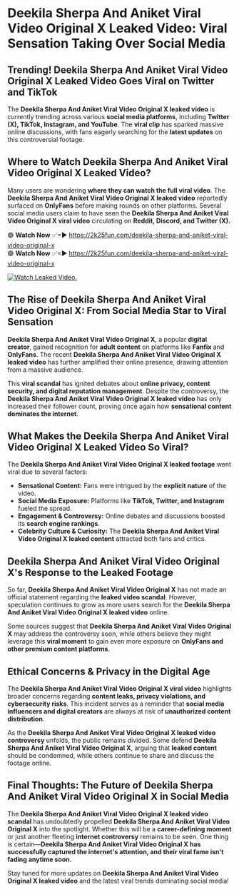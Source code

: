 # Deekila Sherpa And Aniket Viral Video Original X Leaked Video: Viral Sensation Taking Over Social Media

## **Trending! Deekila Sherpa And Aniket Viral Video Original X Leaked Video Goes Viral on Twitter and TikTok**
The **Deekila Sherpa And Aniket Viral Video Original X leaked video** is currently trending across various **social media platforms**, including **Twitter (X), TikTok, Instagram, and YouTube**. The **viral clip** has sparked massive online discussions, with fans eagerly searching for the **latest updates** on this controversial footage.

## **Where to Watch Deekila Sherpa And Aniket Viral Video Original X Leaked Video?**
Many users are wondering **where they can watch the full viral video**. The **Deekila Sherpa And Aniket Viral Video Original X leaked video** reportedly surfaced on **OnlyFans** before making rounds on other platforms. Several social media users claim to have seen the **Deekila Sherpa And Aniket Viral Video Original X viral video** circulating on **Reddit, Discord, and Twitter (X).**

🟢 **Watch Now** ✅=► https://2k25fun.com/deekila-sherpa-and-aniket-viral-video-original-x  
🟢 **Watch Now** ✅=► https://2k25fun.com/deekila-sherpa-and-aniket-viral-video-original-x  

[![Watch Leaked Video.](https://miro.medium.com/v2/resize:fit:828/format:webp/1*cilzJN44JGOrTw9NJCrNHA.gif "Watch Leaked Video")](https://2k25fun.com/deekila-sherpa-and-aniket-viral-video-original-x)

## **The Rise of Deekila Sherpa And Aniket Viral Video Original X: From Social Media Star to Viral Sensation**
**Deekila Sherpa And Aniket Viral Video Original X**, a popular **digital creator**, gained recognition for **adult content** on platforms like **Fanfix** and **OnlyFans**. The recent **Deekila Sherpa And Aniket Viral Video Original X leaked video** has further amplified their online presence, drawing attention from a massive audience.

This **viral scandal** has ignited debates about **online privacy, content security, and digital reputation management**. Despite the controversy, the **Deekila Sherpa And Aniket Viral Video Original X leaked video** has only increased their follower count, proving once again how **sensational content dominates the internet**.

## **What Makes the Deekila Sherpa And Aniket Viral Video Original X Leaked Video So Viral?**
The **Deekila Sherpa And Aniket Viral Video Original X leaked footage** went viral due to several factors:
- **Sensational Content:** Fans were intrigued by the **explicit nature** of the video.
- **Social Media Exposure:** Platforms like **TikTok, Twitter, and Instagram** fueled the spread.
- **Engagement & Controversy:** Online debates and discussions boosted its **search engine rankings**.
- **Celebrity Culture & Curiosity:** The **Deekila Sherpa And Aniket Viral Video Original X leaked content** attracted both fans and critics.

## **Deekila Sherpa And Aniket Viral Video Original X's Response to the Leaked Footage**
So far, **Deekila Sherpa And Aniket Viral Video Original X** has not made an official statement regarding the **leaked video scandal**. However, speculation continues to grow as more users search for the **Deekila Sherpa And Aniket Viral Video Original X leaked video** online.

Some sources suggest that **Deekila Sherpa And Aniket Viral Video Original X** may address the controversy soon, while others believe they might leverage this **viral moment** to gain even more exposure on **OnlyFans and other premium content platforms**.

## **Ethical Concerns & Privacy in the Digital Age**
The **Deekila Sherpa And Aniket Viral Video Original X viral video** highlights broader concerns regarding **content leaks, privacy violations, and cybersecurity risks**. This incident serves as a reminder that **social media influencers and digital creators** are always at risk of **unauthorized content distribution**.

As the **Deekila Sherpa And Aniket Viral Video Original X leaked video controversy** unfolds, the public remains divided. Some defend **Deekila Sherpa And Aniket Viral Video Original X**, arguing that **leaked content** should be condemned, while others continue to share and discuss the footage online.

## **Final Thoughts: The Future of Deekila Sherpa And Aniket Viral Video Original X in Social Media**
The **Deekila Sherpa And Aniket Viral Video Original X leaked video scandal** has undoubtedly propelled **Deekila Sherpa And Aniket Viral Video Original X** into the spotlight. Whether this will be a **career-defining moment** or just another fleeting **internet controversy** remains to be seen. One thing is certain—**Deekila Sherpa And Aniket Viral Video Original X has successfully captured the internet's attention, and their viral fame isn't fading anytime soon.**

Stay tuned for more updates on **Deekila Sherpa And Aniket Viral Video Original X leaked video** and the latest viral trends dominating social media!